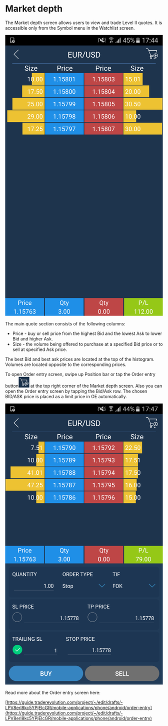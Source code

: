 # Market depth

The Market depth screen allows users to view and trade Level II quotes. It is accessible only from the Symbol menu in the Watchlist screen.

![](../../../.gitbook/assets/1%20%2825%29.png)


The main quote section consists of the following columns:

* Price - buy or sell price from the highest Bid and the lowest Ask to lower Bid and higher Ask.
* Size - the volume being offered to purchase at a specified Bid price or to sell at specified Ask price.

The best Bid and best ask prices are located at the top of the histogram. Volumes are located opposite to the corresponding prices.

To open Order entry screen, swipe up Position bar or tap the Order entry button![](../../../.gitbook/assets/oe%20%282%29.jpg)
at the top right corner of the Market depth screen. Also you can open the Order entry screen by tapping the Bid/Ask row. The chosen BID/ASK price is placed as a limit price in OE automatically.

![](../../../.gitbook/assets/3%20%287%29.png)

Read more about the Order entry screen here:

[https://guide.traderevolution.com/project/~/edit/drafts/-LPV8erl8kc5YPjEIcGR/mobile-applications/phone/android/order-entry](https://guide.traderevolution.com/project/~/edit/drafts/-LPV8erl8kc5YPjEIcGR/mobile-applications/phone/android/order-entry)

